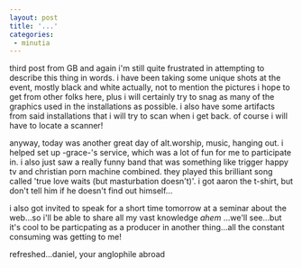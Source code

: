 ```yaml
---
layout: post
title: '...'
categories:
 - minutia
---
```


third post from GB and again i'm still quite frustrated in attempting to describe this thing in words. i have been taking some unique shots at the event, mostly black and white actually, not to mention the pictures i hope to get from other folks here, plus i will certainly try to snag as many of the graphics used in the installations as possible. i also have some artifacts from said installations that i will try to scan when i get back. of course i will have to locate a scanner!

anyway, today was another great day of alt.worship, music, hanging out. i helped set up -grace-'s service, which was a lot of fun for me to participate in. i also just saw a really funny band that was something like trigger happy tv and christian porn machine combined. they played this brilliant song called 'true love waits (but masturbation doesn't)'. i got aaron the t-shirt, but don't tell him if he doesn't find out himself...

i also got invited to speak for a short time tomorrow at a seminar about the web...so i'll be able to share all my vast knowledge *ahem* ...we'll see...but it's cool to be particpating as a producer in another thing...all the constant consuming was getting to me!

refreshed...daniel, your anglophile abroad

